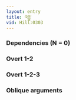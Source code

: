 ```yaml
---
layout: entry
title: འགྱུ་
vid: Hill:0303
---
```

### Dependencies (N = 0)


### Overt 1-2


### Overt 1-2-3


### Oblique arguments
